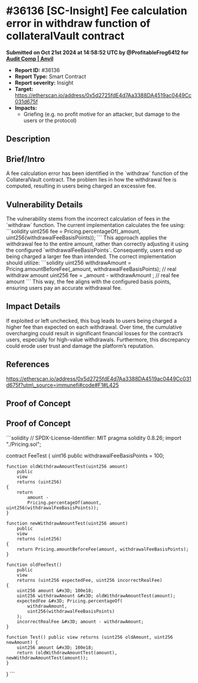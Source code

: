 # #36136 \[SC-Insight] Fee calculation error in withdraw function of collateralVault contract

**Submitted on Oct 21st 2024 at 14:58:52 UTC by @ProfitableFrog6412 for** [**Audit Comp | Anvil**](https://immunefi.com/audit-competition/audit-comp-anvil)

* **Report ID:** #36136
* **Report Type:** Smart Contract
* **Report severity:** Insight
* **Target:** https://etherscan.io/address/0x5d2725fdE4d7Aa3388DA4519ac0449Cc031d675f
* **Impacts:**
  * Griefing (e.g. no profit motive for an attacker, but damage to the users or the protocol)

## Description

## Brief/Intro

A fee calculation error has been identified in the \`withdraw\` function of the CollateralVault contract. The problem lies in how the withdrawal fee is computed, resulting in users being charged an excessive fee.

## Vulnerability Details

The vulnerability stems from the incorrect calculation of fees in the \`withdraw\` function. The current implementation calculates the fee using: \`\`\`solidity uint256 fee = Pricing.percentageOf(\_amount, uint256(withdrawalFeeBasisPoints)); \`\`\` This approach applies the withdrawal fee to the entire amount, rather than correctly adjusting it using the configured \`withdrawalFeeBasisPoints\`. Consequently, users end up being charged a larger fee than intended. The correct implementation should utilize: \`\`\`solidity uint256 withdrawAmount = Pricing.amountBeforeFee(\_amount, withdrawalFeeBasisPoints); // real withdraw amount uint256 fee = \_amount - withdrawAmount ; // real fee amount \`\`\` This way, the fee aligns with the configured basis points, ensuring users pay an accurate withdrawal fee.

## Impact Details

If exploited or left unchecked, this bug leads to users being charged a higher fee than expected on each withdrawal. Over time, the cumulative overcharging could result in significant financial losses for the contract’s users, especially for high-value withdrawals. Furthermore, this discrepancy could erode user trust and damage the platform’s reputation.

## References

https://etherscan.io/address/0x5d2725fdE4d7Aa3388DA4519ac0449Cc031d675f?utm\_source=immunefi#code#F1#L425

## Proof of Concept

## Proof of Concept

\`\`\`solidity // SPDX-License-Identifier: MIT pragma solidity 0.8.26; import "./Pricing.sol";

contract FeeTest { uint16 public withdrawalFeeBasisPoints = 100;

```
function oldWithdrawAmountTest(uint256 amount)
    public
    view
    returns (uint256)
{
    return
        amount -
        Pricing.percentageOf(amount, uint256(withdrawalFeeBasisPoints));
}

function newWithdrawAmountTest(uint256 amount)
    public
    view
    returns (uint256)
{
    return Pricing.amountBeforeFee(amount, withdrawalFeeBasisPoints);
}

function oldFeeTest()
    public
    view
    returns (uint256 expectedFee, uint256 incorrectRealFee)
{
    uint256 amount &#x3D; 100e18;
    uint256 withdrawAmount &#x3D; oldWithdrawAmountTest(amount);
    expectedFee &#x3D; Pricing.percentageOf(
        withdrawAmount,
        uint256(withdrawalFeeBasisPoints)
    );
    incorrectRealFee &#x3D; amount - withdrawAmount;
}

function Test() public view returns (uint256 oldAmount, uint256 newAmount) {
    uint256 amount &#x3D; 100e18;
    return (oldWithdrawAmountTest(amount), newWithdrawAmountTest(amount));
}
```

} \`\`\`
